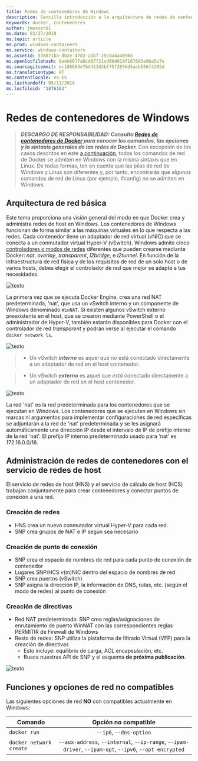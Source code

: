 ```yaml
---
title: Redes de contenedores de Windows
description: Sencilla introducción a la arquitectura de redes de contenedores de Windows.
keywords: docker, contenedores
author: jmesser81
ms.date: 03/27/2018
ms.topic: article
ms.prod: windows-containers
ms.service: windows-containers
ms.assetid: 538871ba-d02e-47d3-a3bf-25cda4a40965
ms.openlocfilehash: 0ade6677a8cd07f21cd00d019f167685e0ba5e7e
ms.sourcegitcommit: ec186664e76d413d3bf75f2056d5acb556f4205d
ms.translationtype: HT
ms.contentlocale: es-ES
ms.lasthandoff: 05/11/2018
ms.locfileid: "1876163"
---
```

# <a name="windows-container-networking"></a>Redes de contenedores de Windows
> ***DESCARGO DE RESPONSABILIDAD: Consulta [Redes de contenedores de Docker](https://docs.docker.com/engine/userguide/networking/) para conocer los comandos, las opciones y la sintaxis generales de las redes de Docker.*** Con excepción de los casos descritos en este [a continuación](#unsupported-features-and-network-options), todos los comandos de red de Docker se admiten en Windows con la misma sintaxis que en Linux. De todas formas, ten en cuenta que las pilas de red de Windows y Linux son diferentes y, por tanto, encontrarás que algunos comandos de red de Linux (por ejemplo, ifconfig) no se admiten en Windows.


## <a name="basic-networking-architecture"></a>Arquitectura de red básica
Este tema proporciona una visión general del modo en que Docker crea y administra redes de host en Windows. Los contenedores de Windows funcionan de forma similar a las máquinas virtuales en lo que respecta a las redes. Cada contenedor tiene un adaptador de red virtual (vNIC) que se conecta a un conmutador virtual Hyper-V (vSwitch). Windows admite cinco [controladores o modos de redes](./network-drivers-topologies.md) diferentes que pueden crearse mediante Docker: *nat*, *overlay*, *transparent*, *l2bridge*, e *l2tunnel*. En función de la infraestructura de red física y de los requisitos de red de un solo host o de varios hosts, debes elegir el controlador de red que mejor se adapte a tus necesidades.


![texto](media/windowsnetworkstack-simple.png)


La primera vez que se ejecuta Docker Engine, crea una red NAT predeterminada, 'nat', que usa un vSwitch interno y un componente de Windows denominado `WinNAT`. Si existen algunos vSwitch externo preexistente en el host, que se crearon mediante PowerShell o el administrador de Hyper-V, también estarán disponibles para Docker con el controlador de red *transparent* y podrán verse al ejecutar el comando ``docker network ls``.  


![texto](media/docker-network-ls.png)


> - Un vSwitch ***interno*** es aquel que no está conectado directamente a un adaptador de red en el host contenedor. 

> - Un vSwitch ***externo*** es aquel que _está_ conectado directamente a un adaptador de red en el host contenedor.  


![texto](media/get-vmswitch.png)


La red 'nat' es la red predeterminada para los contenedores que se ejecutan en Windows. Los contenedores que se ejecuten en Windows sin marcas ni argumentos para implementar configuraciones de red específicas se adjuntarán a la red de 'nat' predeterminada y se les asignará automáticamente una dirección IP desde el intervalo de IP de prefijo interno de la red 'nat'. El prefijo IP interno predeterminado usado para 'nat' es 172.16.0.0/16. 


## <a name="container-network-management-with-host-network-service"></a>Administración de redes de contenedores con el servicio de redes de host

El servicio de redes de host (HNS) y el servicio de cálculo de host (HCS) trabajan conjuntamente para crear contenedores y conectar puntos de conexión a una red.

### <a name="network-creation"></a>Creación de redes
  - HNS crea un nuevo conmutador virtual Hyper-V para cada red.
  - SNP crea grupos de NAT e IP según sea necesario

### <a name="endpoint-creation"></a>Creación de punto de conexión
  - SNP crea el espacio de nombres de red para cada punto de conexión de contenedor
  - Lugares SNP/HCS v(m)NIC dentro del espacio de nombres de red
  - SNP crea puertos (vSwitch)
  - SNP asigna la dirección IP, la información de DNS, rutas, etc. (según el modo de redes) al punto de conexión

### <a name="policy-creation"></a>Creación de directivas
  - Red NAT predeterminada: SNP crea reglas/asignaciones de enrutamiento de puerto WinNAT con las correspondientes reglas PERMITIR de Firewall de Windows
  - Resto de redes: SNP utiliza la plataforma de filtrado Virtual (VFP) para la creación de directivas
    - Esto incluye: equilibrio de carga, ACL encapsulación, etc.
    - Busca nuestras API de SNP y el esquema **de próxima publicación**.


![texto](media/HNS-Management-Stack.png)


 ## <a name="unsupported-features-and-network-options"></a>Funciones y opciones de red no compatibles
 Las siguientes opciones de red **NO** con compatibles actualmente en Windows:

 | Comando        | Opción no compatible   |
 | ---------------|:--------------------:|
 | ``docker run``|   ``--ip6``, ``--dns-option`` |
 | ``docker network create``| ``--aux-address``, ``--internal``, ``--ip-range``, ``--ipam-driver``, ``--ipam-opt``, ``--ipv6``, ``--opt encrypted`` |